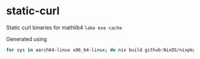 # static-curl
Static curl binaries for mathlib4 `lake exe cache`

Generated using
```sh
for sys in aarch64-linux x86_64-linux; do nix build github:NixOS/nixpkgs/8f40f2f90b9c9032d1b824442cfbbe0dbabd0dbd#pkgsStatic.curl --system $sys -o result-$sys; done
```
